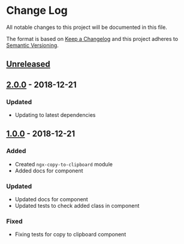 # Change Log

All notable changes to this project will be documented in this file.

The format is based on [Keep a Changelog](http://keepachangelog.com/)
and this project adheres to [Semantic Versioning](http://semver.org/).

## [Unreleased][]

## [2.0.0][] - 2018-12-21

### Updated

- Updating to latest dependencies

## [1.0.0][] - 2018-12-21

### Added

- Created `ngx-copy-to-clipboard` module
- Added docs for component

### Updated

- Updated docs for component
- Updated tests to check added class in component

### Fixed

- Fixing tests for copy to clipboard component

[unreleased]: https://github.com/willmendesneto/ngx-copy-to-clipboard/compare/v1.0.0...HEAD
[1.0.0]: https://github.com/willmendesneto/ngx-copy-to-clipboard/tree/v1.0.0


[Unreleased]: https://github.com/willmendesneto/ngx-copy-to-clipboard/compare/v2.0.0...HEAD
[2.0.0]: https://github.com/willmendesneto/ngx-copy-to-clipboard/tree/v2.0.0